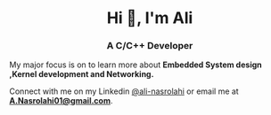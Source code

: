 <h1 align="center">Hi 👋, I'm Ali</h1>
<h3 align="center">A C/C++ Developer</h3>

My major focus is on to learn more about
        <b>Embedded System design ,Kernel development and Networking.</b>

Connect with me on my Linkedin [@ali-nasrolahi](https://www.linkedin.com/in/ali-nasrolahi/) or email me at **A.Nasrolahi01@gmail.com**.
